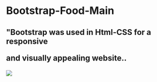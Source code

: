 <h1> Bootstrap-Food-Main </h1>

<h2>"Bootstrap was used in Html-CSS for a responsive

 and visually appealing website..</h2>

 ![](food.gif)

